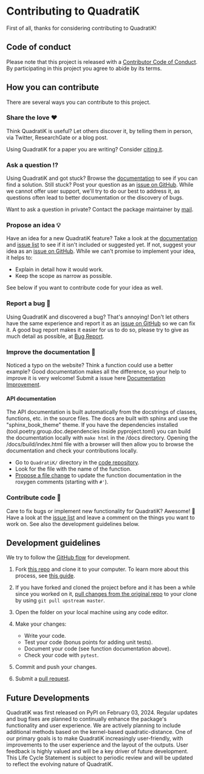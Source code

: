 # Contributing to QuadratiK

First of all, thanks for considering contributing to QuadratiK!

[repo]: https://github.com/rmj3197/QuadratiK
[issues]: https://github.com/rmj3197/QuadratiK/issues
[new_issue]: https://github.com/rmj3197/QuadratiK/issues/new
[website]: https://quadratik.readthedocs.io/en/latest/
[citation]: https://arxiv.org/abs/2402.02290
[conduct]: https://quadratik.readthedocs.io/en/latest/development/CONTRIBUTING.html
[bug_report]: https://github.com/rmj3197/QuadratiK/issues/new?assignees=&labels=Bug%2CNeeds+Triage&projects=&template=bug_report.yml
[doc_improvement]: https://github.com/rmj3197/QuadratiK/issues/new?assignees=&labels=Documentation%2CNeeds+Triage&projects=&template=documentation_improvement.yml
[email]: mailto:raktimmu@buffalo.edu

## Code of conduct

Please note that this project is released with a [Contributor Code of Conduct][conduct]. By participating in this project you agree to abide by its terms.

## How you can contribute

There are several ways you can contribute to this project.

### Share the love ❤️

Think QuadratiK is useful? Let others discover it, by telling them in person, via Twitter, ResearchGate or a blog post.

Using QuadratiK for a paper you are writing? Consider [citing it][citation].

### Ask a question ⁉️

Using QuadratiK and got stuck? Browse the [documentation][website] to see if you can find a solution. Still stuck? Post your question as an [issue on GitHub][new_issue]. While we cannot offer user support, we'll try to do our best to address it, as questions often lead to better documentation or the discovery of bugs.

Want to ask a question in private? Contact the package maintainer by [mail][email].

### Propose an idea 💡

Have an idea for a new QuadratiK feature? Take a look at the [documentation][website] and [issue list][issues] to see if it isn't included or suggested yet. If not, suggest your idea as an [issue on GitHub][new_issue]. While we can't promise to implement your idea, it helps to:

- Explain in detail how it would work.
- Keep the scope as narrow as possible.

See below if you want to contribute code for your idea as well.

### Report a bug 🐛

Using QuadratiK and discovered a bug? That's annoying! Don't let others have the same experience and report it as an [issue on GitHub][new_issue] so we can fix it. A good bug report makes it easier for us to do so, please try to give as much detail as possible, at [Bug Report][bug_report].

### Improve the documentation 📖

Noticed a typo on the website? Think a function could use a better example? Good documentation makes all the difference, so your help to improve it is very welcome! Submit a issue here [Documentation Improvement][doc_improvement].

#### API documentation

The API documentation is built automatically from the docstrings of classes, functions, etc. in the source files. The docs are built with sphinx and use the "sphinx_book_theme" theme. If you have the dependencies installed (tool.poetry.group.doc.dependencies inside pyproject.toml) you can build the documentation locally with `make html` in the /docs directory. Opening the /docs/build/index.html file with a browser will then allow you to browse the documentation and check your contributions locally.

- Go to `QuadratiK/` directory in the [code repository][repo].
- Look for the file with the name of the function.
- [Propose a file change](https://help.github.com/articles/editing-files-in-another-user-s-repository/) to update the function documentation in the roxygen comments (starting with `#'`).

### Contribute code 📝

Care to fix bugs or implement new functionality for QuadratiK? Awesome! 👏 Have a look at the [issue list][issues] and leave a comment on the things you want to work on. See also the development guidelines below.

## Development guidelines

We try to follow the [GitHub flow](https://guides.github.com/introduction/flow/) for development.

1. Fork [this repo][repo] and clone it to your computer. To learn more about this process, see [this guide](https://guides.github.com/activities/forking/).
2. If you have forked and cloned the project before and it has been a while since you worked on it, [pull changes from the original repo](https://help.github.com/articles/merging-an-upstream-repository-into-your-fork/) to your clone by using `git pull upstream master`.
3. Open the folder on your local machine using any code editor.
4. Make your changes:

   - Write your code.
   - Test your code (bonus points for adding unit tests).
   - Document your code (see function documentation above).
   - Check your code with `pytest`.

5. Commit and push your changes.
6. Submit a [pull request](https://guides.github.com/activities/forking/#making-a-pull-request).

## Future Developments

QuadratiK was first released on PyPI on February 03, 2024. Regular updates and bug fixes are planned to continually enhance the package's functionality and user experience. We are actively planning to include additional methods based on the kernel-based quadratic-distance. One of our primary goals is to make QuadratiK increasingly user-friendly, with improvements to the user experience and the layout of the outputs. User feedback is highly valued and will be a key driver of future development. This Life Cycle Statement is subject to periodic review and will be updated to reflect the evolving nature of QuadratiK. 